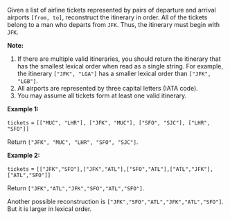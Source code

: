 Given a list of airline tickets represented by pairs of departure and arrival airports `[from, to]`, reconstruct the itinerary in order. All of the tickets belong to a man who departs from `JFK`. Thus, the itinerary must begin with `JFK`.

**Note:**

 1. If there are multiple valid itineraries, you should return the itinerary that has the smallest lexical order when read as a single string. For example, the itinerary `["JFK", "LGA"]` has a smaller lexical order than `["JFK", "LGB"]`.
 2. All airports are represented by three capital letters (IATA code).
 3. You may assume all tickets form at least one valid itinerary.

**Example 1:**

`tickets` = `[["MUC", "LHR"], ["JFK", "MUC"], ["SFO", "SJC"], ["LHR", "SFO"]]`

Return `["JFK", "MUC", "LHR", "SFO", "SJC"]`.

**Example 2:**

`tickets` = `[["JFK","SFO"],["JFK","ATL"],["SFO","ATL"],["ATL","JFK"],["ATL","SFO"]]`

Return `["JFK","ATL","JFK","SFO","ATL","SFO"]`.

Another possible reconstruction is `["JFK","SFO","ATL","JFK","ATL","SFO"]`. But it is larger in lexical order.
